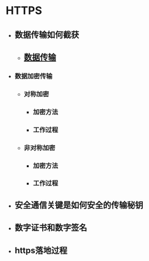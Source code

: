# HTTPS

* ## 数据传输如何截获

  * ## [数据传输](chapter0.md)
* ### 数据加密传输

  * ### 对称加密

    * ### 加密方法
    * ### 工作过程
  * ### 非对称加密

    * ### 加密方法
    * ### 工作过程
* ## 安全通信关键是如何安全的传输秘钥
* ## 数字证书和数字签名

* ## https落地过程



